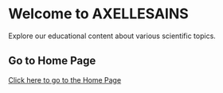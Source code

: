 # Welcome to AXELLESAINS

Explore our educational content about various scientific topics.

## Go to Home Page

[Click here to go to the Home Page](https://raw.githubusercontent.com/axellekeren/Axelle-science/main/beritasains.html)
